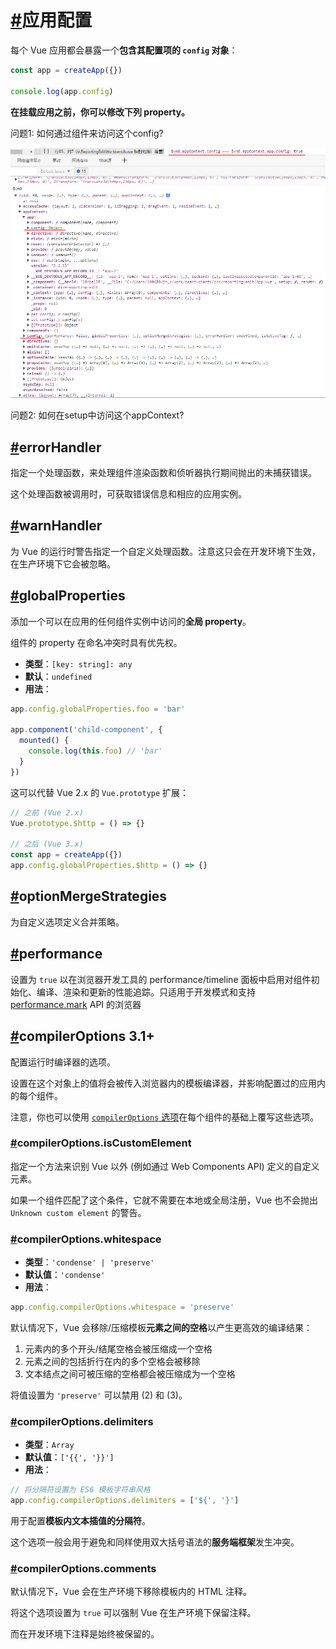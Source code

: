 # [#](https://v3.cn.vuejs.org/api/application-config.html#应用配置)应用配置

每个 Vue 应用都会暴露一个**包含其配置项的 `config` 对象**：

```js
const app = createApp({})

console.log(app.config)
```

**在挂载应用之前，你可以修改下列 property。**

问题1: 如何通过组件来访问这个config?

![image-20220524174641837](../../imgs/image-20220524174641837.png)

问题2: 如何在setup中访问这个appContext?



## [#](https://v3.cn.vuejs.org/api/application-config.html#errorhandler)errorHandler

指定一个处理函数，来处理组件渲染函数和侦听器执行期间抛出的未捕获错误。

这个处理函数被调用时，可获取错误信息和相应的应用实例。



## [#](https://v3.cn.vuejs.org/api/application-config.html#warnhandler)warnHandler

为 Vue 的运行时警告指定一个自定义处理函数。注意这只会在开发环境下生效，在生产环境下它会被忽略。



## [#](https://v3.cn.vuejs.org/api/application-config.html#globalproperties)globalProperties

添加一个可以在应用的任何组件实例中访问的**全局 property**。

组件的 property 在命名冲突时具有优先权。

- **类型**：`[key: string]: any`
- **默认**：`undefined`
- **用法**：

```js
app.config.globalProperties.foo = 'bar'

app.component('child-component', {
  mounted() {
    console.log(this.foo) // 'bar'
  }
})
```

这可以代替 Vue 2.x 的 `Vue.prototype` 扩展：

```js
// 之前 (Vue 2.x)
Vue.prototype.$http = () => {}

// 之后 (Vue 3.x)
const app = createApp({})
app.config.globalProperties.$http = () => {}
```



## [#](https://v3.cn.vuejs.org/api/application-config.html#optionmergestrategies)optionMergeStrategies

为自定义选项定义合并策略。



## [#](https://v3.cn.vuejs.org/api/application-config.html#performance)performance

设置为 `true` 以在浏览器开发工具的 performance/timeline 面板中启用对组件初始化、编译、渲染和更新的性能追踪。只适用于开发模式和支持 [performance.mark](https://developer.mozilla.org/en-US/docs/Web/API/Performance/mark) API 的浏览器



## [#](https://v3.cn.vuejs.org/api/application-config.html#compileroptions)compilerOptions 3.1+

配置运行时编译器的选项。

设置在这个对象上的值将会被传入浏览器内的模板编译器，并影响配置过的应用内的每个组件。

注意，你也可以使用 [`compilerOptions` 选项](https://v3.cn.vuejs.org/api/options-misc.html#compileroptions)在每个组件的基础上覆写这些选项。

### [#](https://v3.cn.vuejs.org/api/application-config.html#compileroptions-iscustomelement)compilerOptions.isCustomElement

指定一个方法来识别 Vue 以外 (例如通过 Web Components API) 定义的自定义元素。

如果一个组件匹配了这个条件，它就不需要在本地或全局注册，Vue 也不会抛出 `Unknown custom element` 的警告。

### [#](https://v3.cn.vuejs.org/api/application-config.html#compileroptions-whitespace)compilerOptions.whitespace

- **类型**：`'condense' | 'preserve'`
- **默认值**：`'condense'`
- **用法**：

```js
app.config.compilerOptions.whitespace = 'preserve'
```

默认情况下，Vue 会移除/压缩模板**元素之间的空格**以产生更高效的编译结果：

1. 元素内的多个开头/结尾空格会被压缩成一个空格
2. 元素之间的包括折行在内的多个空格会被移除
3. 文本结点之间可被压缩的空格都会被压缩成为一个空格

将值设置为 `'preserve'` 可以禁用 (2) 和 (3)。



### [#](https://v3.cn.vuejs.org/api/application-config.html#compileroptions-delimiters)compilerOptions.delimiters

- **类型**：`Array`
- **默认值**：`['{{', '}}']`
- **用法**：

```js
// 将分隔符设置为 ES6 模板字符串风格
app.config.compilerOptions.delimiters = ['${', '}']    
```

用于配置**模板内文本插值的分隔符**。

这个选项一般会用于避免和同样使用双大括号语法的**服务端框架**发生冲突。



### [#](https://v3.cn.vuejs.org/api/application-config.html#compileroptions-comments)compilerOptions.comments

默认情况下，Vue 会在生产环境下移除模板内的 HTML 注释。

将这个选项设置为 `true` 可以强制 Vue 在生产环境下保留注释。

而在开发环境下注释是始终被保留的。